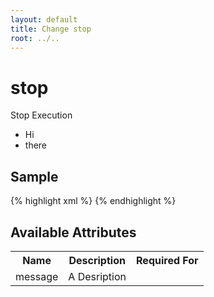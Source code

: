 ```yaml
---
layout: default
title: Change stop
root: ../..
---
```


# stop #

Stop Execution

* Hi
* there

## Sample ##

{% highlight xml %}
<stop message="A String"></stop>
{% endhighlight %}

## Available Attributes ##

<table>
<tr><th>Name</th><th>Description</th><th>Required For</th></tr>
<tr><td>message</td><td>A Desription</td><td></td></tr>
</table>
